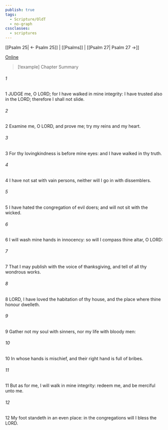 ```yaml
---
publish: true
tags:
  - Scripture/OldT
  - no-graph
cssclasses:
  - scriptures
---
```

[[Psalm 25| ← Psalm 25]] | [[Psalms]] | [[Psalm 27| Psalm 27 →]]

[Online](https://churchofjesuschrist.org/study/scriptures/ot/ps/26?lang=eng)

>[!example] Chapter Summary
>
###### 1
1 JUDGE me, O LORD; for I have walked in mine integrity: I have trusted also in the LORD; therefore I shall not slide.
###### 2
2 Examine me, O LORD, and prove me; try my reins and my heart.
###### 3
3 For thy lovingkindness is before mine eyes: and I have walked in thy truth.
###### 4
4 I have not sat with vain persons, neither will I go in with dissemblers.
###### 5
5 I have hated the congregation of evil doers; and will not sit with the wicked.
###### 6
6 I will wash mine hands in innocency: so will I compass thine altar, O LORD:
###### 7
7 That I may publish with the voice of thanksgiving, and tell of all thy wondrous works.
###### 8
8 LORD, I have loved the habitation of thy house, and the place where thine honour dwelleth.
###### 9
9 Gather not my soul with sinners, nor my life with bloody men:
###### 10
10 In whose hands is mischief, and their right hand is full of bribes.
###### 11
11 But as for me, I will walk in mine integrity: redeem me, and be merciful unto me.
###### 12
12 My foot standeth in an even place: in the congregations will I bless the LORD.



